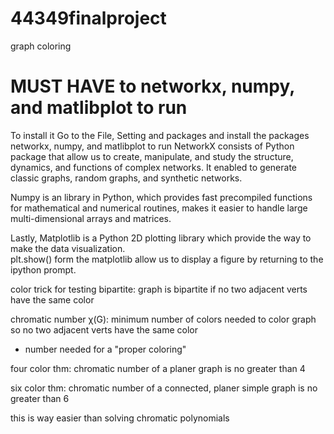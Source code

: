 # 44349finalproject
graph coloring

# MUST HAVE to networkx, numpy, and matlibplot to run
To install it Go to the File, Setting and packages and install the packages networkx, numpy, and matlibplot to run
NetworkX consists of Python package that allow us to create, manipulate, and study the structure, dynamics, and functions of complex networks. It enabled to generate classic graphs, random graphs, and synthetic networks. 

Numpy is an library in Python, which provides fast precompiled functions for mathematical and numerical routines,
makes it easier to handle large multi-dimensional arrays and matrices.

Lastly, Matplotlib is a Python 2D plotting library which provide the way to make the data visualization.  
plt.show() form the matplotlib allow us to display a figure by returning to the ipython prompt.

color trick for testing bipartite: graph is bipartite if no two adjacent verts have the same color

chromatic number χ(G): minimum number of colors needed to color graph so no two adjacent verts have the same color
- number needed for a "proper coloring"

four color thm: chromatic number of a planer graph is no greater than 4

six color thm: chromatic number of a connected, planer simple graph is no greater than 6

this is way easier than solving chromatic polynomials
